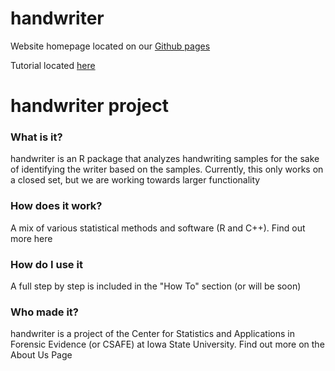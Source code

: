# handwriter

Website homepage located on our [Github pages](https://csafe-isu.github.io/handwriter/)

Tutorial located [here](https://csafe-isu.github.io/handwriter/howto)

# handwriter project

### What is it?
handwriter is an R package that analyzes handwriting samples for the sake of identifying the writer based on the samples. Currently, this only works on a closed set, but we are working towards larger functionality


### How does it work?
A mix of various statistical methods and software (R and C++). Find out more here


### How do I use it
A full step by step is included in the "How To" section (or will be soon)


### Who made it?
handwriter is a project of the Center for Statistics and Applications in Forensic Evidence (or CSAFE) at Iowa State University. Find out more on the About Us Page

